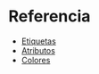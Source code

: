 # Referencia

* [Etiquetas](https://www.w3schools.com/tags/default.asp)
* [Atributos](https://www.w3schools.com/tags/ref\_attributes.asp)
* [Colores](https://www.w3schools.com/tags/ref\_colornames.asp)
